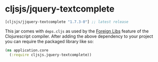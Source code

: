 # cljsjs/jquery-textcomplete

[](dependency)
```clojure
[cljsjs/jjquery-textcomplete "1.7.3-0"] ;; latest release
```
[](/dependency)

This jar comes with `deps.cljs` as used by the [Foreign Libs][flibs] feature
of the Clojurescript compiler. After adding the above dependency to your project
you can require the packaged library like so:

```clojure
(ns application.core
  (:require cljsjs.jquery-textcomplete))
```

[flibs]: https://github.com/clojure/clojurescript/wiki/Packaging-Foreign-Dependencies

